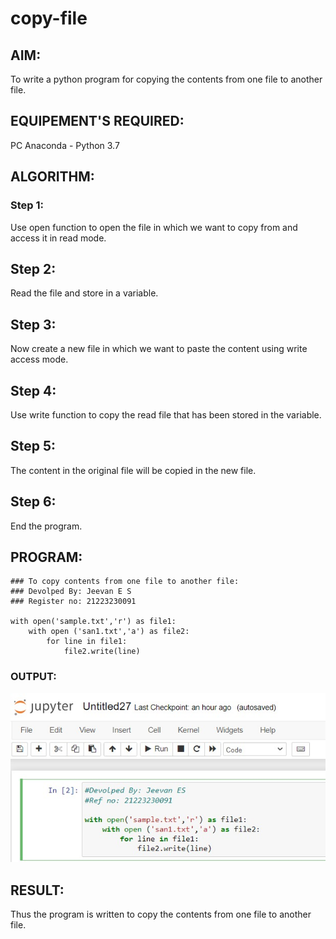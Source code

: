 # copy-file
## AIM:
To write a python program for copying the contents from one file to another file.
## EQUIPEMENT'S REQUIRED: 
PC
Anaconda - Python 3.7
## ALGORITHM: 
### Step 1:
Use open function to open the file in which we want to copy from and access it in
read mode.
## Step 2:
Read the file and store in a variable.
## Step 3:
Now create a new file in which we want to paste the content using write access
mode.
## Step 4:
Use write function to copy the read file that has been stored in the variable.
## Step 5:
The content in the original file will be copied in the new file.
## Step 6:
End the program.

## PROGRAM:
```
### To copy contents from one file to another file:
### Devolped By: Jeevan E S
### Register no: 21223230091

with open('sample.txt','r') as file1:
    with open ('san1.txt','a') as file2:
        for line in file1:
            file2.write(line)
``` 
### OUTPUT:
![output](/output.jpeg)

## RESULT:
Thus the program is written to copy the contents from one file to another file.